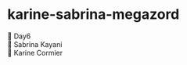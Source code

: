 # karine-sabrina-megazord
:musical_note: Day6  
:red_circle: Sabrina Kayani  
:large_blue_circle: Karine Cormier  
